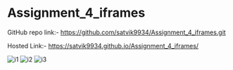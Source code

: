 # Assignment_4_iframes

GitHub repo link:- https://github.com/satvik9934/Assignment_4_iframes.git

Hosted Link:- https://satvik9934.github.io/Assignment_4_iframes/

![i1](https://github.com/satvik9934/Assignment_4_iframes/assets/87279121/68435605-d012-4296-b75a-f1908cc3deb3)
![i2](https://github.com/satvik9934/Assignment_4_iframes/assets/87279121/25bab1a5-4f50-4026-9c7a-b807ed3360a1)
![i3](https://github.com/satvik9934/Assignment_4_iframes/assets/87279121/071cb72d-93af-4709-9e74-597356db5a51)
